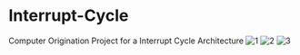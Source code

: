 # Interrupt-Cycle
Computer Origination Project for a Interrupt Cycle Architecture
![1](https://user-images.githubusercontent.com/58237246/124358949-5accae80-dc2b-11eb-946a-3e73d3a5c6fd.PNG)
![2](https://user-images.githubusercontent.com/58237246/124358951-5bfddb80-dc2b-11eb-960c-1229a0176481.PNG)
![3](https://user-images.githubusercontent.com/58237246/124358954-5c967200-dc2b-11eb-9078-14dfd4001d48.png)
